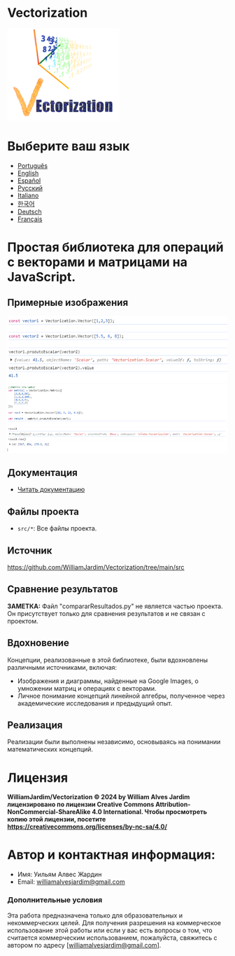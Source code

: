 # Vectorization
![Project logo](https://github.com/WilliamJardim/Vectorization/blob/main/imagens/logo256x256.png)

# Выберите ваш язык
* [Português](README-Portugues.md)
* [English](README-English.md)
* [Español](README-Español.md)
* [Русский](README-Русский.md)
* [Italiano](README-Italiano.md)
* [한국어](README-한국어.md)
* [Deutsch](README-Deutsch.md)
* [Français](README-Français.md)

# Простая библиотека для операций с векторами и матрицами на JavaScript.

## Примерные изображения
![Пример 1 - Скалярное произведение между двумя векторами](https://github.com/WilliamJardim/Vectorization/blob/main/imagens/exemplos/exemplo1.png)
![Пример 2 - Скалярное произведение между матрицей и вектором](https://github.com/WilliamJardim/Vectorization/blob/main/imagens/exemplos/exemplo2.png)

## Документация
* [Читать документацию](Docs/docs-main.md)

## Файлы проекта
- `src/*`: Все файлы проекта.

## Источник
https://github.com/WilliamJardim/Vectorization/tree/main/src

## Сравнение результатов
**ЗАМЕТКА:** Файл "compararResultados.py" не является частью проекта. Он присутствует только для сравнения результатов и не связан с проектом.

## Вдохновение
Концепции, реализованные в этой библиотеке, были вдохновлены различными источниками, включая:
- Изображения и диаграммы, найденные на Google Images, о умножении матриц и операциях с векторами.
- Личное понимание концепций линейной алгебры, полученное через академические исследования и предыдущий опыт.

## Реализация
Реализации были выполнены независимо, основываясь на понимании математических концепций.

# Лицензия
**WilliamJardim/Vectorization © 2024 by William Alves Jardim лицензировано по лицензии Creative Commons Attribution-NonCommercial-ShareAlike 4.0 International. Чтобы просмотреть копию этой лицензии, посетите https://creativecommons.org/licenses/by-nc-sa/4.0/**

# Автор и контактная информация:
 - Имя: Уильям Алвес Жардин
 - Email: williamalvesjardim@gmail.com

### Дополнительные условия
Эта работа предназначена только для образовательных и некоммерческих целей. Для получения разрешения на коммерческое использование этой работы или если у вас есть вопросы о том, что считается коммерческим использованием, пожалуйста, свяжитесь с автором по адресу [williamalvesjardim@gmail.com].
